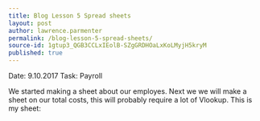 ```yaml
---
title: Blog Lesson 5 Spread sheets
layout: post
author: lawrence.parmenter
permalink: /blog-lesson-5-spread-sheets/
source-id: 1gtup3_QGB3CCLxIEolB-SZgGRDHOaLxKoLMyjH5kryM
published: true
---
```

Date: 9.10.2017   Task: Payroll

We started making a sheet about our employes. Next we we will make a sheet on our total costs, this will probably require a lot of Vlookup. This is my sheet:

